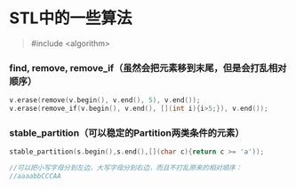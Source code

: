 # STL中的一些算法

> \#include &lt;algorithm&gt;

### find, remove, remove\_if（虽然会把元素移到末尾，但是会打乱相对顺序）

```cpp
v.erase(remove(v.begin(), v.end(), 5), v.end());
v.erase(remove_if(v.begin(), v.end(), [](int i){i>5;}), v.end());
```

### stable\_partition（可以稳定的Partition两类条件的元素）

```cpp
stable_partition(s.begin(),s.end(),[](char c){return c >= 'a'));

//可以把小写字母分到左边，大写字母分到右边，而且不打乱原来的相对顺序：
//aaaabbCCCAA
```

